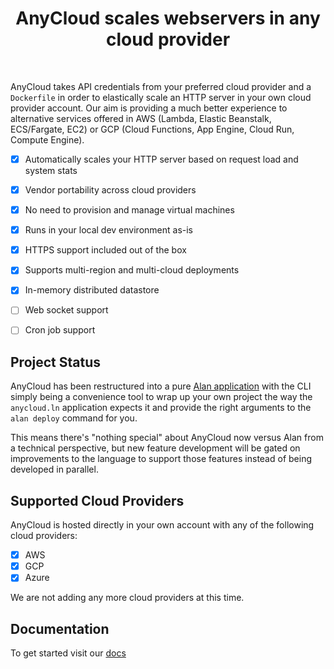 <div align="center">
  <h1>AnyCloud scales webservers in any cloud provider</h2>
</div>
<br/>

AnyCloud takes API credentials from your preferred cloud provider and a `Dockerfile` in order to elastically scale an HTTP server in your own cloud provider account. Our aim is providing a much better experience to alternative services offered in AWS (Lambda, Elastic Beanstalk, ECS/Fargate, EC2) or GCP (Cloud Functions, App Engine, Cloud Run, Compute Engine).

- [x] Automatically scales your HTTP server based on request load and system stats
- [x] Vendor portability across cloud providers
- [x] No need to provision and manage virtual machines
- [x] Runs in your local dev environment as-is
- [x] HTTPS support included out of the box
- [x] Supports multi-region and multi-cloud deployments
- [x] In-memory distributed datastore
- [ ] Web socket support
- [ ] Cron job support


## Project Status

AnyCloud has been restructured into a pure [Alan application](./alan/anycloud.ln) with the CLI simply being a convenience tool to wrap up your own project the way the `anycloud.ln` application expects it and provide the right arguments to the `alan deploy` command for you.

This means there's "nothing special" about AnyCloud now versus Alan from a technical perspective, but new feature development will be gated on improvements to the language to support those features instead of being developed in parallel.

## Supported Cloud Providers

AnyCloud is hosted directly in your own account with any of the following cloud providers:

- [x] AWS
- [x] GCP
- [x] Azure

We are not adding any more cloud providers at this time.

## Documentation

To get started visit our [docs](https://docs.anycloudapp.com)

